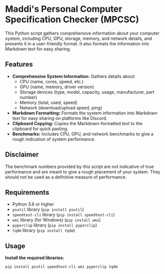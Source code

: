 # Maddi's Personal Computer Specification Checker (MPCSC)

This Python script gathers comprehensive information about your computer system, including CPU, GPU, storage, memory, and network details, and presents it in a user-friendly format. It also formats the information into Markdown text for easy sharing.

## Features

- **Comprehensive System Information:** Gathers details about:
    - CPU (name, cores, speed, etc.)
    - GPU (name, memory, driver version)
    - Storage devices (type, model, capacity, usage, manufacturer, part number)
    - Memory (total, used, speed)
    - Network (download/upload speed, ping)
- **Markdown Formatting:** Formats the system information into Markdown text for easy sharing on platforms like Discord.
- **Clipboard Copying:** Copies the Markdown-formatted text to the clipboard for quick pasting.
- **Benchmarks:** Includes CPU, GPU, and network benchmarks to give a rough indication of system performance.

## Disclaimer

The benchmark numbers provided by this script are not indicative of true performance and are meant to give a rough placement of your system. They should not be used as a definitive measure of performance.

## Requirements

- Python 3.6 or higher
- `psutil` library (`pip install psutil`)
- `speedtest-cli` library (`pip install speedtest-cli`)
- `wmi` library (for Windows) (`pip install wmi`)
- `pyperclip` library (`pip install pyperclip`)
- `tqdm` library (`pip install tqdm`)

## Usage

**Install the required libraries:**
```bash
pip install psutil speedtest-cli wmi pyperclip tqdm